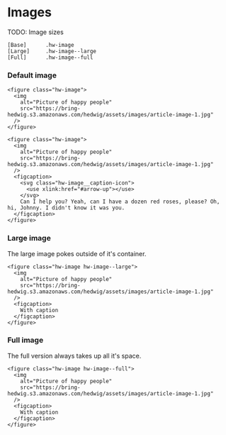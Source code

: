 # Images

TODO: Image sizes

```code
[Base]      .hw-image
[Large]     .hw-image--large
[Full]      .hw-image--full
```

### Default image

```html|span-3
<figure class="hw-image">
  <img
    alt="Picture of happy people"
    src="https://bring-hedwig.s3.amazonaws.com/hedwig/assets/images/article-image-1.jpg"
  />
</figure>
```

```html|span-3
<figure class="hw-image">
  <img
    alt="Picture of happy people"
    src="https://bring-hedwig.s3.amazonaws.com/hedwig/assets/images/article-image-1.jpg"
  />
  <figcaption>
    <svg class="hw-image__caption-icon">
      <use xlink:href="#arrow-up"></use>
    </svg>
    Can I help you? Yeah, can I have a dozen red roses, please? Oh, hi, Johnny. I didn't know it was you. 
  </figcaption>
</figure>
```

### Large image

The large image pokes outside of it's container.

```html|span-4
<figure class="hw-image hw-image--large">
  <img
    alt="Picture of happy people"
    src="https://bring-hedwig.s3.amazonaws.com/hedwig/assets/images/article-image-1.jpg"
  />
  <figcaption>
    With caption
  </figcaption>
</figure>
```

### Full image

The full version always takes up all it's space.

```html|span-6
<figure class="hw-image hw-image--full">
  <img
    alt="Picture of happy people"
    src="https://bring-hedwig.s3.amazonaws.com/hedwig/assets/images/article-image-1.jpg"
  />
  <figcaption>
    With caption
  </figcaption>
</figure>
```
